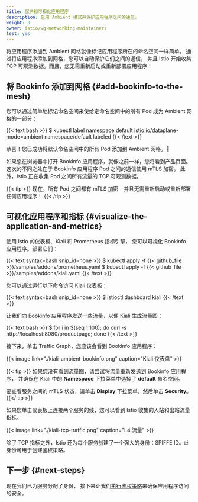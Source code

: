 ```yaml
---
title: 保护和可视化应用程序
description: 启用 Ambient 模式并保护应用程序之间的通信。
weight: 3
owner: istio/wg-networking-maintainers
test: yes
---
```


将应用程序添加到 Ambient 网格就像标记应用程序所在的命名空间一样简单。
通过将应用程序添加到网格，您可以自动保护它们之间的通信，
并且 Istio 开始收集 TCP 可观测数据。而且，您无需重新启动或重新部署应用程序！

## 将 Bookinfo 添加到网格 {#add-bookinfo-to-the-mesh}

您可以通过简单地标记命名空间来使给定命名空间中的所有 Pod 成为 Ambient 网格的一部分：

{{< text bash >}}
$ kubectl label namespace default istio.io/dataplane-mode=ambient
namespace/default labeled
{{< /text >}}

恭喜！您已成功将默认命名空间中的所有 Pod 添加到 Ambient 网格。🎉

如果您在浏览器中打开 Bookinfo 应用程序，就像之前一样，您将看到产品页面。
这次的不同之处在于 Bookinfo 应用程序 Pod 之间的通信使用 mTLS 加密。
此外，Istio 正在收集 Pod 之间所有流量的 TCP 可观测数据。

{{< tip >}}
现在，所有 Pod 之间都有 mTLS 加密 - 并且无需重新启动或重新部署任何应用程序！
{{< /tip >}}

## 可视化应用程序和指标 {#visualize-the-application-and-metrics}

使用 Istio 的仪表板、Kiali 和 Prometheus 指标引擎，
您可以可视化 Bookinfo 应用程序。部署它们：

{{< text syntax=bash snip_id=none >}}
$ kubectl apply -f {{< github_file >}}/samples/addons/prometheus.yaml
$ kubectl apply -f {{< github_file >}}/samples/addons/kiali.yaml
{{< /text >}}

您可以通过运行以下命令访问 K​​iali 仪表板：

{{< text syntax=bash snip_id=none >}}
$ istioctl dashboard kiali
{{< /text >}}

让我们向 Bookinfo 应用程序发送一些流量，以便 Kiali 生成流量图：

{{< text bash >}}
$ for i in $(seq 1 100); do curl -s http://localhost:8080/productpage; done
{{< /text >}}

接下来，单击 Traffic Graph，您应该会看到 Bookinfo 应用程序：

{{< image link="./kiali-ambient-bookinfo.png" caption="Kiali 仪表盘" >}}

{{< tip >}}
如果您没有看到流量图，请尝试将流量重新发送到 Bookinfo 应用程序，
并确保在 Kiali 中的 **Namespace** 下拉菜单中选择了 **default** 命名空间。

要查看服务之间的 mTLS 状态，请单击 **Display** 下拉菜单，然后单击 **Security**。
{{</ tip >}}

如果您单击仪表板上连接两个服务的线，您可以看到 Istio 收集的入站和出站流量指标。

{{< image link="./kiali-tcp-traffic.png" caption="L4 流量" >}}

除了 TCP 指标之外，Istio 还为每个服务创建了一个强大的身份：SPIFFE ID。此身份可用于创建鉴权策略。

## 下一步 {#next-steps}

现在我们已为服务分配了身份，
接下来让我们[执行鉴权策略](/zh/docs/ambient/getting-started/enforce-auth-policies/)来确保应用程序访问的安全。
